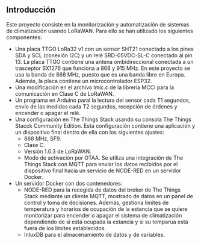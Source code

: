 ## Introducción
Este proyecto consiste en la monitorización y automatización de sistemas de climatización usando LoRaWAN. Para ello se han utilizado los siguientes componentes:
- Una placa TTGO LoRa32 v1 con un sensor SHT21 conectado a los pines SDA y SCL (conexión I2C) y un relé SRD-05VDC-SL-C conectado al pin 13. La placa TTGO contiene una antena ombidireccional conectada a un trasceptor SX1276 que funciona a 868 y 915 MHz. En este proyecto se usa la banda de 868 MHz, puesto que es una banda libre en Europa. Además, la placa contiene un microcontrolador ESP32.
- Una modificación en el archivo lmic.c de la librería MCCI para la comunicación en Clase C de LoRaWAN. 
- Un programa en Arduino paral la lectura del sensor cada T1 segundos, envío de las medidas cada T2 segundos, recepción de órdenes y encender o apagar el relé.
- Una configuración en The Things Stack usando su consola The Things Stacck Community Edition. Esta configuración contiene una aplicación y un dispositivo final dentro de ella con los siguientes ajustes:
  - 868 MHz, SF9.
  - Clase C.
  - Versión 1.0.3 de LoRaWAN.
  - Modo de activación por OTAA.
  Se utiliza una integración de The Things Stack con MQTT para enviar los datos recibidos por el dispositivo final hacia un servicio de NODE-RED en un servidor Docker.
- Un servidor Docker con dos contenedores:
  - NODE-RED para la recogida de datos del broker de The Things Stack mediante un cliente MQTT, mostrado de datos en un panel de control y toma de decisiones. Además, gestiona límites de temperatura y horarios de ocupación de la estancia que se quiere monitorizar para encender o apagar el sistema de climatización dependiendo de si está ocupada la estancia y si su temparua está fuera de los límites establecidos.
  - InluxDB para el almacenamiento de datos y de variables.
